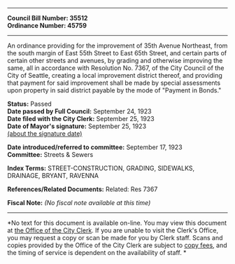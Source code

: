 * * * * *  
  
**Council Bill Number: [](#h0)[](#h2)35512**   
**Ordinance Number: 45759**  
  
* * * * *  
  
An ordinance providing for the improvement of 35th Avenue Northeast, from the south margin of East 55th Street to East 65th Street, and certain parts of certain other streets and avenues, by grading and otherwise improving the same, all in accordance with Resolution No. 7367, of the City Council of the City of Seattle, creating a local improvement district thereof, and providing that payment for said improvement shall be made by special assessments upon property in said district payable by the mode of "Payment in Bonds."  
  
**Status:** Passed   
**Date passed by Full Council:** September 24, 1923   
**Date filed with the City Clerk:** September 25, 1923   
**Date of Mayor's signature:** September 25, 1923   
[(about the signature date)](/~public/approvaldate.htm)   
  
  
**Date introduced/referred to committee:** September 17, 1923   
**Committee:** Streets & Sewers   
  
**Index Terms:** STREET-CONSTRUCTION, GRADING, SIDEWALKS, DRAINAGE, BRYANT, RAVENNA  
  
**References/Related Documents:** Related: Res 7367  
  
**Fiscal Note:** *(No fiscal note available at this time)*  
  
* * * * *  
  
*No text for this document is available on-line. You may view this document at [the Office of the City Clerk](http://www.seattle.gov/leg/clerk/contactUs.htm). If you are unable to visit the Clerk's Office, you may request a copy or scan be made for you by Clerk staff. Scans and copies provided by the Office of the City Clerk are subject to [copy fees](http://clerk.seattle.gov/~public/clerkfees.htm), and the timing of service is dependent on the availability of staff. *  
  
  
